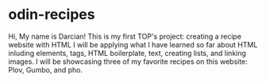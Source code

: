 # odin-recipes
Hi, My name is Darcian!
This is my first TOP's project: creating a recipe website with HTML
I will be applying what I have learned so far about HTML
inluding elements, tags, HTML boilerplate, text, creating lists, and linking images.
I will be showcasing three of my favorite recipes on this website: Plov, Gumbo, and pho. 
